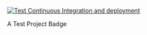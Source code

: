 [![Test Continuous Integration and deployment](https://github.com/Swaps9/Sample_dotNet_WebApp/actions/workflows/CI-CD.yaml/badge.svg)](https://github.com/Swaps9/Sample_dotNet_WebApp/actions/workflows/CI-CD.yaml)

A Test Project Badge

